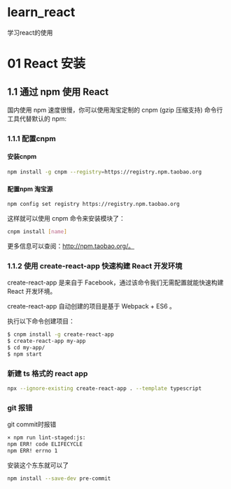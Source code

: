 # learn_react
学习react的使用
# 01 React 安装
## 1.1 通过 npm 使用 React

国内使用 npm 速度很慢，你可以使用淘宝定制的 cnpm (gzip 压缩支持) 命令行工具代替默认的 npm:

### 1.1.1 配置cnpm

#### 安装cnpm

```bash
npm install -g cnpm --registry=https://registry.npm.taobao.org
```

#### 配置npm 淘宝源

```bash
npm config set registry https://registry.npm.taobao.org
```

这样就可以使用 cnpm 命令来安装模块了：
```bash
cnpm install [name]
```
更多信息可以查阅：http://npm.taobao.org/。

### 1.1.2 使用 create-react-app 快速构建 React 开发环境
create-react-app 是来自于 Facebook，通过该命令我们无需配置就能快速构建 React 开发环境。

create-react-app 自动创建的项目是基于 Webpack + ES6 。

执行以下命令创建项目：

```bash
$ cnpm install -g create-react-app
$ create-react-app my-app
$ cd my-app/
$ npm start
```

### 新建 ts 格式的 react app

```bash
npx --ignore-existing create-react-app . --template typescript
```

### git 报错
git commit时报错

```bash
× npm run lint-staged:js:
npm ERR! code ELIFECYCLE
npm ERR! errno 1
```
安装这个东东就可以了
```bash
npm install --save-dev pre-commit
```
